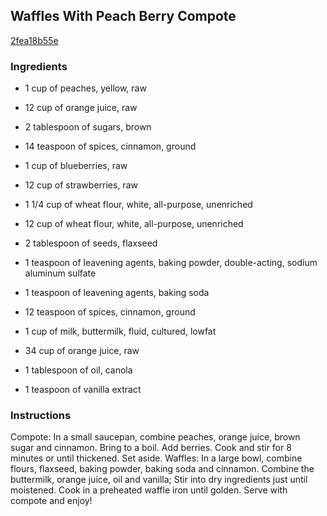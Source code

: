 ## Waffles With Peach Berry Compote

[2fea18b55e](http://www.food.com/recipe/waffles-with-peach-berry-compote-399468)

### Ingredients

 - 1 cup of peaches, yellow, raw

 - 12 cup of orange juice, raw

 - 2 tablespoon of sugars, brown

 - 14 teaspoon of spices, cinnamon, ground

 - 1 cup of blueberries, raw

 - 12 cup of strawberries, raw

 - 1 1/4 cup of wheat flour, white, all-purpose, unenriched

 - 12 cup of wheat flour, white, all-purpose, unenriched

 - 2 tablespoon of seeds, flaxseed

 - 1 teaspoon of leavening agents, baking powder, double-acting, sodium aluminum sulfate

 - 1 teaspoon of leavening agents, baking soda

 - 12 teaspoon of spices, cinnamon, ground

 - 1 cup of milk, buttermilk, fluid, cultured, lowfat

 - 34 cup of orange juice, raw

 - 1 tablespoon of oil, canola

 - 1 teaspoon of vanilla extract

### Instructions

Compote: In a small saucepan, combine peaches, orange juice, brown sugar and cinnamon. Bring to a boil. Add berries. Cook and stir for 8 minutes or until thickened. Set aside. Waffles: In a large bowl, combine flours, flaxseed, baking powder, baking soda and cinnamon. Combine the buttermilk, orange juice, oil and vanilla; Stir into dry ingredients just until moistened. Cook in a preheated waffle iron until golden. Serve with compote and enjoy!